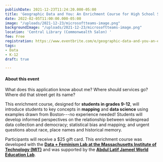 ```yaml
---
publishDate: 2021-12-23T11:24:20.000-05:00
title: 'Geographic Data and You: An Enrichment Course for High School Students '
date: 2022-02-05T11:00:00.000-05:00
image: "/uploads/2021-12-23/microsoftteams-image.png"
backgroundImage: "/uploads/2021-12-23/microsoftteams-image.png"
location: 'Central Library (Commonwealth Salon) '
fee: Free
registration: https://www.eventbrite.com/e/geographic-data-and-you-an-enrichment-course-for-high-school-students-tickets-232217387457
tags:
- Data
- K-12
draft: true

---
```

#### About this event

What does this application know about me? Where should services go? Where did that street get its name?

This enrichment course, designed for **students in grades 9-12**, will introduce students to key concepts in **mapping** and **data science** using examples drawn from Boston---no experience needed! Students will develop informed perspectives on the relationship between widespread data collection and democracy; statistical bias and mapping; and urgent questions about race, place names and historical memory.

Participants will receive a $25 gift card. This enrichment course was developed with the [**Data + Feminism Lab at the Massachusetts Institute of Technology (MIT)**](https://dataplusfeminism.mit.edu/) and was supported by the [**Abdul Latif Jameel World Education Lab**](https://jwel.mit.edu/).